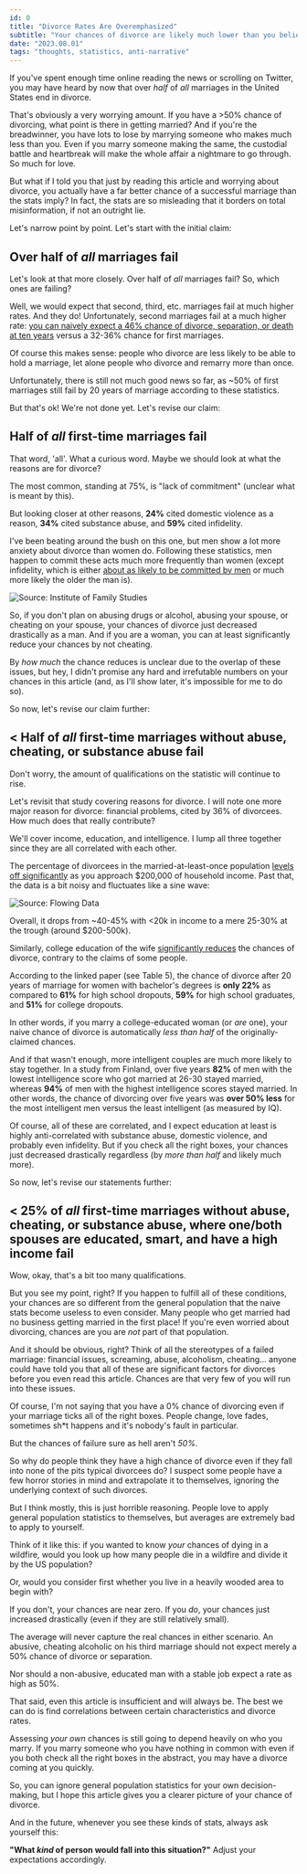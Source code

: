 ```yaml
---
id: 0
title: "Divorce Rates Are Overemphasized"
subtitle: "Your chances of divorce are likely much lower than you believe"
date: "2023.08.01"
tags: "thoughts, statistics, anti-narrative"
---
```


If you've spent enough time online reading the news or scrolling on Twitter, you may have heard by now that over *half* of *all* marriages in the United States end in divorce.

That's obviously a very worrying amount. If you have a >50% chance of divorcing, what point is there in getting married? And if you're the breadwinner, you have lots to lose by marrying someone who makes much less than you. Even if you marry someone making the same, the custodial battle and heartbreak will make the whole affair a nightmare to go through. So much for love.

But what if I told you that just by reading this article and worrying about divorce, you actually have a far better chance of a successful marriage than the stats imply? In fact, the stats are so misleading that it borders on total misinformation, if not an outright lie.

Let's narrow point by point. Let's start with the initial claim:

## Over half of *all* marriages fail

Let's look at that more closely. Over half of *all* marriages fail? So, which ones are failing?

Well, we would expect that second, third, etc. marriages fail at much higher rates. And they do! Unfortunately, second marriages fail at a much higher rate: [you can naively expect a 46% chance of divorce, separation, or death at ten years](https://www.cdc.gov/nchs/nsfg/key_statistics/d.htm#divorce) versus a 32-36% chance for first marriages.

Of course this makes sense: people who divorce are less likely to be able to hold a marriage, let alone people who divorce and remarry more than once.

Unfortunately, there is still not much good news so far, as ~50% of first marriages still fail by 20 years of marriage according to these statistics.

But that's ok! We're not done yet. Let's revise our claim:

## Half of *all* first-time marriages fail

That word, 'all'. What a curious word. Maybe we should look at what the reasons are for divorce?

The most common, standing at 75%, is "lack of commitment" (unclear what is meant by this). 

But looking closer at other reasons, **24%** cited domestic violence as a reason, **34%** cited substance abuse, and **59%** cited infidelity.

I've been beating around the bush on this one, but men show a lot more anxiety about divorce than women do. Following these statistics, men happen to commit these acts much more frequently than women (except infidelity, which is either [about as likely to be committed by men](https://ifstudies.org/blog/who-cheats-more-the-demographics-of-cheating-in-america) or much more likely the older the man is).

![Source: Institute of Family Studies](/resources/divorce1.png)

So, if you don't plan on abusing drugs or alcohol, abusing your spouse, or cheating on your spouse, your chances of divorce just decreased drastically as a man. And if you are a woman, you can at least significantly reduce your chances by not cheating.

By *how much* the chance reduces is unclear due to the overlap of these issues, but hey, I didn't promise any hard and irrefutable numbers on your chances in this article (and, as I'll show later, it's impossible for me to do so).

So now, let's revise our claim further:

## < Half of *all* first-time marriages without abuse, cheating, or substance abuse fail

Don't worry, the amount of qualifications on the statistic will continue to rise.

Let's revisit that study covering reasons for divorce. I will note one more major reason for divorce: financial problems, cited by 36% of divorcees. How much does that really contribute?

We'll cover income, education, and intelligence. I lump all three together since they are all correlated with each other.

The percentage of divorcees in the married-at-least-once population [levels off significantly](https://flowingdata.com/2021/05/04/divorce-rates-and-income/) as you approach $200,000 of household income. Past that, the data is a bit noisy and fluctuates like a sine wave:

![Source: Flowing Data](/resources/divorce2.png)

Overall, it drops from ~40-45% with <20k in income to a mere 25-30% at the trough (around $200-500k).

Similarly, college education of the wife [significantly reduces](https://www.cdc.gov/nchs/data/nhsr/nhsr049.pdf) the chances of divorce, contrary to the claims of some people. 

According to the linked paper (see Table 5), the chance of divorce after 20 years of marriage for women with bachelor's degrees is **only 22%** as compared to **61%** for high school dropouts, **59%** for high school graduates, and **51%** for college dropouts.

In other words, if you marry a college-educated woman (or *are* one), your naive chance of divorce is automatically *less than half* of the originally-claimed chances.

And if that wasn't enough, more intelligent couples are much more likely to stay together. In a study from Finland, over five years **82%** of men with the lowest intelligence score who got married at 26-30 stayed married, whereas **94%** of men with the highest intelligence scores stayed married. In other words, the chance of divorcing over five years was **over 50% less** for the most intelligent men versus the least intelligent (as measured by IQ).

Of course, all of these are correlated, and I expect education at least is highly anti-correlated with substance abuse, domestic violence, and probably even infidelity. But if you check all the right boxes, your chances just decreased drastically regardless (by *more than half* and likely much more).

So now, let's revise our statements further:

## < 25% of *all* first-time marriages without abuse, cheating, or substance abuse, where one/both spouses are educated, smart, and have a high income fail

Wow, okay, that's a bit too many qualifications.

But you see my point, right? If you happen to fulfill all of these conditions, your chances are so different from the general population that the naive stats become useless to even consider. Many people who get married had no business getting married in the first place! If you're even worried about divorcing, chances are you are *not* part of that population.

And it should be obvious, right? Think of all the stereotypes of a failed marriage: financial issues, screaming, abuse, alcoholism, cheating... anyone could have told you that all of these are significant factors for divorces before you even read this article. Chances are that very few of you will run into these issues.

Of course, I'm not saying that you have a 0% chance of divorcing even if your marriage ticks all of the right boxes. People change, love fades, sometimes sh\*t happens and it's nobody's fault in particular. 

But the chances of failure sure as hell aren't *50%*.

So why do people think they have a high chance of divorce even if they fall into none of the pits typical divorcees do? I suspect some people have a few horror stories in mind and extrapolate it to themselves, ignoring the underlying context of such divorces.

But I think mostly, this is just horrible reasoning. People love to apply general population statistics to themselves, but averages are extremely bad to apply to yourself.

Think of it like this: if you wanted to know *your* chances of dying in a wildfire, would you look up how many people die in a wildfire and divide it by the US population? 

Or, would you consider first whether you live in a heavily wooded area to begin with? 

If you don't, your chances are near zero. If you *do*, your chances just increased drastically (even if they are still relatively small). 

The average will never capture the real chances in either scenario. An abusive, cheating alcoholic on his third marriage should not expect merely a 50% chance of divorce or separation. 

Nor should a non-abusive, educated man with a stable job expect a rate as high as 50%.

That said, even this article is insufficient and will always be. The best we can do is find correlations between certain characteristics and divorce rates. 

Assessing *your own* chances is still going to depend heavily on who you marry. If you marry someone who you have nothing in common with even if you both check all the right boxes in the abstract, you may have a divorce coming at you quickly.

So, you can ignore general population statistics for your own decision-making, but I hope this article gives you a clearer picture of your chance of divorce.


And in the future, whenever you see these kinds of stats, always ask yourself this:

**"What *kind* of person would fall into this situation?"** Adjust your expectations accordingly.
